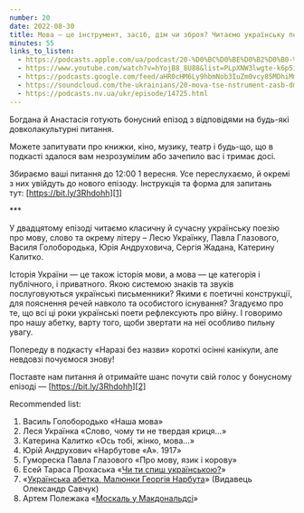 ```yaml
---
number: 20
date: 2022-08-30
title: Мова — це інструмент, засіб, дім чи зброя? Читаємо українську поезію
minutes: 55
links_to_listen:
  - https://podcasts.apple.com/ua/podcast/20-%D0%BC%D0%BE%D0%B2%D0%B0-%D1%86%D0%B5-%D1%96%D0%BD%D1%81%D1%82%D1%80%D1%83%D0%BC%D0%B5%D0%BD%D1%82-%D0%B7%D0%B0%D1%81%D1%96%D0%B1-%D0%B4%D1%96%D0%BC-%D1%87%D0%B8-%D0%B7%D0%B1%D1%80%D0%BE%D1%8F-%D1%87%D0%B8%D1%82%D0%B0%D1%94%D0%BC%D0%BE-%D1%83%D0%BA%D1%80%D0%B0%D1%97%D0%BD%D1%81%D1%8C%D0%BA%D1%83/id1618999118?i=1000577753221&l=uk
  - https://www.youtube.com/watch?v=hYojB8_8U88&list=PLpXNW3lwgte-k6p5iw3pJuvLk9UPDD1yV&index=21
  - https://podcasts.google.com/feed/aHR0cHM6Ly9hbmNob3IuZm0vcy85MDhiMmNlNC9wb2RjYXN0L3Jzcw/episode/MTAzODhlYzctOGIyOC00OGQ0LWFlYTMtZGU5MDViZTE1YWE5
  - https://soundcloud.com/the-ukrainians/20-mova-tse-nstrument-zasb-dm-chi-zbroya-chitamo-ukransku-poezyu?in=the-ukrainians/sets/narazi-bez-nazvi
  - https://podcasts.nv.ua/ukr/episode/14725.html
---
```


Богдана й Анастасія готують бонусний епізод з відповідями на будь-які
довколакультурні питання.

Можете запитувати про книжки, кіно, музику, театр і будь-що, що в подкасті
здалося вам незрозумілим або зачепило вас і тримає досі.

Збираємо ваші питання до 12:00 1 вересня. Усе переслухаємо, й окремі з них
увійдуть до нового епізоду. Інструкція та форма для запитань
тут: [https://bit.ly/3Rhdohh][1]

\*\*\*

У двадцятому епізоді читаємо класичну й сучасну українську поезію про
мову, слово та окрему літеру – Лесю Українку, Павла Глазового, Василя
Голобородька, Юрія Андруховича, Сергія Жадана, Катерину Калитко.

Історія України — це також історія мови, а мова — це категорія і публічного, і
приватного. Якою системою знаків та звуків послуговуються українські
письменники? Якими є поетичні конструкції, для пояснення речей навколо та
особистого існування? Згадуємо про те, що всі ці роки українські поети
рефлексують про війну. І говоримо про нашу абетку, варту того, щоби звертати на
неї особливо пильну увагу.

Попереду в подкасту «Наразі без назви» короткі осінні канікули, але невдовзі
почуємося знову!

Поставте нам питання й отримайте шанс почути свій голос у бонусному епізоді —
[https://bit.ly/3Rhdohh][2]

Recommended list:

1. Василь Голобородько «Наша мова»
2. Леся Українка «Слово, чому ти не твердая криця…»
3. Катерина Калитко «Ось тобі, жінко, мова…»
4. Юрій Андрухович «Нарбутове «А». 1917»
5. Гумореска Павла Глазового «Про мову, язик і корову»
6. Есей Тараса Прохаська «[Чи ти спиш українською?][3]»
7. «[Українська абетка. Малюнки Георгія Нарбута][4]» (Видавець Олександр Савчук)
8. Артем Полежака «[Москаль у Макдональдсі][5]»

[1]: https://bit.ly/3Rhdohh
[2]: https://bit.ly/3Rhdohh
[3]: https://zbruc.eu/node/70184
[4]: https://savchook.com/books/ukrainska-abetka-heorhiya-narbuta/
[5]: https://www.youtube.com/watch?v=RE8RDr-nms8
